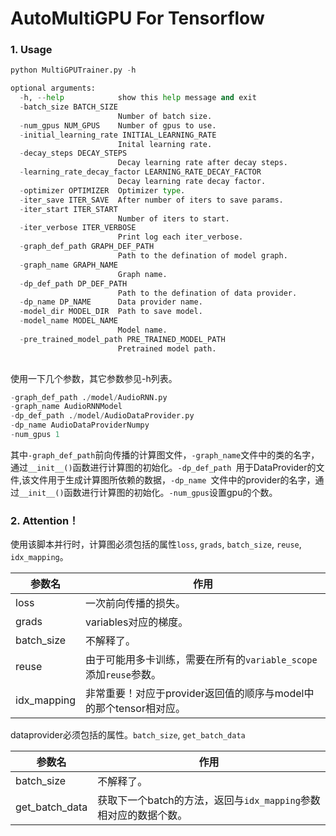 # AutoMultiGPU For Tensorflow
### 1. Usage
```python
python MultiGPUTrainer.py -h

optional arguments:
  -h, --help            show this help message and exit
  -batch_size BATCH_SIZE
                        Number of batch size.
  -num_gpus NUM_GPUS    Number of gpus to use.
  -initial_learning_rate INITIAL_LEARNING_RATE
                        Inital learning rate.
  -decay_steps DECAY_STEPS
                        Decay learning rate after decay steps.
  -learning_rate_decay_factor LEARNING_RATE_DECAY_FACTOR
                        Decay learning rate decay factor.
  -optimizer OPTIMIZER  Optimizer type.
  -iter_save ITER_SAVE  After number of iters to save params.
  -iter_start ITER_START
                        Number of iters to start.
  -iter_verbose ITER_VERBOSE
                        Print log each iter_verbose.
  -graph_def_path GRAPH_DEF_PATH
                        Path to the defination of model graph.
  -graph_name GRAPH_NAME
                        Graph name.
  -dp_def_path DP_DEF_PATH
                        Path to the defination of data provider.
  -dp_name DP_NAME      Data provider name.
  -model_dir MODEL_DIR  Path to save model.
  -model_name MODEL_NAME
                        Model name.
  -pre_trained_model_path PRE_TRAINED_MODEL_PATH
                        Pretrained model path.
            
```

使用一下几个参数，其它参数参见-h列表。

```python
-graph_def_path ./model/AudioRNN.py 
-graph_name AudioRNNModel 
-dp_def_path ./model/AudioDataProvider.py 
-dp_name AudioDataProviderNumpy 
-num_gpus 1
```
其中`-graph_def_path`前向传播的计算图文件，`-graph_name`文件中的类的名字，通过`__init__()`函数进行计算图的初始化。`-dp_def_path `用于DataProvider的文件,该文件用于生成计算图所依赖的数据，`-dp_name `文件中的provider的名字，通过`__init__()`函数进行计算图的初始化。`-num_gpus`设置gpu的个数。

### 2. Attention！
使用该脚本并行时，计算图必须包括的属性`loss`, `grads`, `batch_size`, `reuse`, `idx_mapping`。

参数名 | 作用
---- | ---
loss| 一次前向传播的损失。
grads| variables对应的梯度。
batch_size| 不解释了。
reuse| 由于可能用多卡训练，需要在所有的`variable_scope`添加`reuse`参数。
idx_mapping| 非常重要！对应于provider返回值的顺序与model中的那个tensor相对应。

dataprovider必须包括的属性。`batch_size`, `get_batch_data`

参数名 | 作用
---- | ---
batch_size| 不解释了。
get\_batch\_data| 获取下一个batch的方法，返回与`idx_mapping`参数相对应的数据个数。
